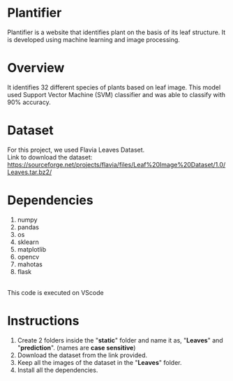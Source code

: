 # Plantifier
Plantifier is a website that identifies plant on the basis of its leaf structure. It is developed using machine learning and image processing.

# Overview
It identifies 32 different species of plants based on leaf image. This model used Support Vector Machine (SVM) classifier and was able to classify with 90% accuracy.

# Dataset
For this project, we used Flavia Leaves Dataset. <br>
Link to download the dataset: <br>
https://sourceforge.net/projects/flavia/files/Leaf%20Image%20Dataset/1.0/Leaves.tar.bz2/

# Dependencies
1. numpy 
2. pandas 
3. os 
4. sklearn 
5. matplotlib 
6. opencv 
7. mahotas 
8. flask 
<br>
This code is executed on VScode

# Instructions
1. Create 2 folders inside the "**static**" folder and name it as, "**Leaves**" and "**prediction**". (names are **case sensitive**)
2. Download the dataset from the link provided.
3. Keep all the images of the dataset in the "**Leaves**" folder.
4. Install all the dependencies.

